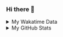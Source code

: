 ### Hi there 👋

<!--
**cdfmlr/cdfmlr** is a ✨ _special_ ✨ repository because its `README.md` (this file) appears on your GitHub profile.

Here are some ideas to get you started:

- 🔭 I’m currently working on ...
- 🌱 I’m currently learning ...
- 👯 I’m looking to collaborate on ...
- 🤔 I’m looking for help with ...
- 💬 Ask me about ...
- 📫 How to reach me: ...
- 😄 Pronouns: ...
- ⚡ Fun fact: ...
-->

<details>

<summary>My Wakatime Data</summary>

<!--START_SECTION:waka-->
![Lines of code](https://img.shields.io/badge/From%20Hello%20World%20I%27ve%20Written-7.1%20million%20lines%20of%20code-blue)

**🐱 My GitHub Data** 

> 📦 674.3 kB Used in GitHub's Storage 
 > 
> 🏆 640 Contributions in the Year 2023
 > 
> 🚫 Not Opted to Hire
 > 
> 📜 75 Public Repositories 
 > 
> 🔑 17 Private Repositories 
 > 
**I'm an Early 🐤** 

```text
🌞 Morning                1281 commits        ██████░░░░░░░░░░░░░░░░░░░   24.38 % 
🌆 Daytime                2181 commits        ██████████░░░░░░░░░░░░░░░   41.50 % 
🌃 Evening                1728 commits        ████████░░░░░░░░░░░░░░░░░   32.88 % 
🌙 Night                  65 commits          ░░░░░░░░░░░░░░░░░░░░░░░░░   01.24 % 
```
📅 **I'm Most Productive on Wednesday** 

```text
Monday                   618 commits         ███░░░░░░░░░░░░░░░░░░░░░░   11.76 % 
Tuesday                  879 commits         ████░░░░░░░░░░░░░░░░░░░░░   16.73 % 
Wednesday                903 commits         ████░░░░░░░░░░░░░░░░░░░░░   17.18 % 
Thursday                 713 commits         ███░░░░░░░░░░░░░░░░░░░░░░   13.57 % 
Friday                   782 commits         ████░░░░░░░░░░░░░░░░░░░░░   14.88 % 
Saturday                 727 commits         ███░░░░░░░░░░░░░░░░░░░░░░   13.83 % 
Sunday                   633 commits         ███░░░░░░░░░░░░░░░░░░░░░░   12.05 % 
```


**I Mostly Code in Go** 

```text
Go                       25 repos            ████████░░░░░░░░░░░░░░░░░   31.25 % 
Python                   17 repos            █████░░░░░░░░░░░░░░░░░░░░   21.25 % 
HTML                     5 repos             ██░░░░░░░░░░░░░░░░░░░░░░░   06.25 % 
TypeScript               1 repo              ░░░░░░░░░░░░░░░░░░░░░░░░░   01.25 % 
Lua                      1 repo              ░░░░░░░░░░░░░░░░░░░░░░░░░   01.25 % 
```




 Last Updated on 23/04/2023 01:37:26 UTC
<!--END_SECTION:waka-->

</details>

<details>
 
 <summary>My GitHub Stats</summary>

[![CDFMLR's github stats](https://github-readme-stats.vercel.app/api?username=cdfmlr&count_private=true&show_icons=true)](https://github.com/anuraghazra/github-readme-stats)

</details>
